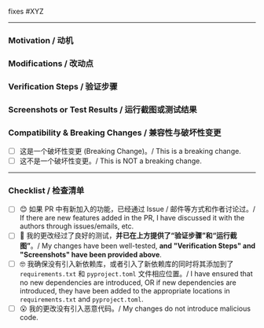<!-- 如果有的话，请指定此 PR 旨在解决的 ISSUE 编号。 -->
<!-- If applicable, please specify the ISSUE number this PR aims to resolve. -->

fixes #XYZ

---

### Motivation / 动机

<!--请描述此项更改的动机：它解决了什么问题？（例如：修复了 XX 错误，添加了 YY 功能）-->
<!--Please describe the motivation for this change: What problem does it solve? (e.g., Fixes XX bug, adds YY feature)-->

### Modifications / 改动点

<!--请总结你的改动：哪些核心文件被修改了？实现了什么功能？-->
<!--Please summarize your changes: What core files were modified? What functionality was implemented?-->

### Verification Steps / 验证步骤

<!--请为审查者 (Reviewer) 提供清晰、可复现的验证步骤（例如：1. 导航到... 2. 点击...）。-->
<!--Please provide clear and reproducible verification steps for the Reviewer (e.g., 1. Navigate to... 2. Click...).-->

### Screenshots or Test Results / 运行截图或测试结果

<!--请粘贴截图、GIF 或测试日志，作为执行“验证步骤”的证据，证明此改动有效。-->
<!--Please paste screenshots, GIFs, or test logs here as evidence of executing the "Verification Steps" to prove this change is effective.-->

### Compatibility & Breaking Changes / 兼容性与破坏性变更

<!--请说明此变更的兼容性：哪些是破坏性变更？哪些地方做了向后兼容处理？是否提供了数据迁移方法？-->
<!--Please explain the compatibility of this change: What are the breaking changes? What backward-compatible measures were taken? Are data migration paths provided?-->

- [ ] 这是一个破坏性变更 (Breaking Change)。/ This is a breaking change.
- [ ] 这不是一个破坏性变更。/ This is NOT a breaking change.

---

### Checklist / 检查清单

<!--如果分支被合并，您的代码将服务于数万名用户！在提交前，请核查一下几点内容。-->
<!--If merged, your code will serve tens of thousands of users! Please double-check the following items before submitting.-->

- [ ] 😊 如果 PR 中有新加入的功能，已经通过 Issue / 邮件等方式和作者讨论过。/ If there are new features added in the PR, I have discussed it with the authors through issues/emails, etc.
- [ ] 👀 我的更改经过了良好的测试，**并已在上方提供了“验证步骤”和“运行截图”**。/ My changes have been well-tested, **and "Verification Steps" and "Screenshots" have been provided above**.
- [ ] 🤓 我确保没有引入新依赖库，或者引入了新依赖库的同时将其添加到了 `requirements.txt` 和 `pyproject.toml` 文件相应位置。/ I have ensured that no new dependencies are introduced, OR if new dependencies are introduced, they have been added to the appropriate locations in `requirements.txt` and `pyproject.toml`.
- [ ] 😮 我的更改没有引入恶意代码。/ My changes do not introduce malicious code.
